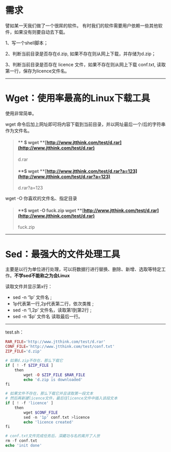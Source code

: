 # 需求

譬如某一天我们做了一个很屌的软件。 有时我们的软件需要用户依赖一些其他软件，如果没有则要自动去下载。

1、写一个shell脚本；

2、判断当前目录是否存在d.zip, 如果不存在则从网上下载，并存储为d.zip；

3、判断当前目录是否存在 licence 文件，如果不存在则从网上下载 conf.txt, 读取第一行，保存为licence文件名。

---

# Wget：使用率最高的Linux下载工具

使用非常简单。

wget 命令后加上网址即可将内容下载到当前目录，并以网址最后一个/后的字符串作为文件名。

> #### ** $ wget **[http://www.jtthink.com/test/d.rar](http://www.jtthink.com/test/d.rar)
>
> d.rar
>
> #### **$ wget **[http://www.jtthink.com/test/d.rar?a=123](http://www.jtthink.com/test/d.rar?a=123)
>
> d.rar?a=123

wget -O 你喜欢的文件名、指定目录

> #### **$ wget -O fuck.zip wget **[http://www.jtthink.com/test/d.rar](http://www.jtthink.com/test/d.rar)
>
> fuck.zip

---

# Sed：最强大的文件处理工具

主要是以行为单位进行处理，可以将数据行进行替换、删除、新增、选取等特定工作。**不学sed不能称之为会Linux**

读取文件并显示第x行：

* sed -n ‘1p’ 文件名  ;
* 1p代表第一行,2p代表第二行，依次类推  ;
* sed -n ‘1,2p’ 文件名，读取第1到第2行  ;
* sed -n ‘$p’ 文件名 读取最后一行。

---

test.sh：

```php
RAR_FILE='http://www.jtthink.com/test/d.rar'
CONF_FILE='http://www.jtthink.com/test/conf.txt'
ZIP_FILE='d.zip'

# 如果d.zip不存在，那么下载它
if [ ! -f $ZIP_FILE ]
    then
        wget -O $ZIP_FILE $RAR_FILE
        echo 'd.zip is downloaded'
fi

# 如果文件不存在，那么下载它并且读取第一段文本
# 然后再新建licence文件，最后往licence文件中插入该段文本
if [ ! -f 'licence' ]
    then 
        wget $CONF_FILE
        sed -n '1p' conf.txt >licence
        echo 'licence created'
fi

# conf.txt文件完成任务后，深藏功与名的离开了人世
rm -f conf.txt
echo 'init done'
```



